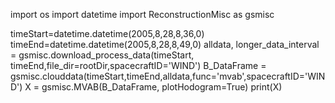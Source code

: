 import os
import datetime
import ReconstructionMisc as gsmisc

timeStart=datetime.datetime(2005,8,28,8,36,0)
timeEnd=datetime.datetime(2005,8,28,8,49,0)
alldata, longer_data_interval = gsmisc.download_process_data(timeStart,
    timeEnd,file_dir=rootDir,spacecraftID='WIND')
B_DataFrame = gsmisc.clouddata(timeStart,timeEnd,alldata,func='mvab',spacecraftID='WIND')
X = gsmisc.MVAB(B_DataFrame, plotHodogram=True)
print(X)
